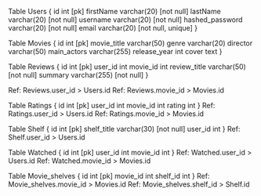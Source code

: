 Table Users {
    id int [pk]
    firstName varchar(20) [not null]
    lastName varchar(20) [not null]
    username varchar(20) [not null]
    hashed_password varchar(20) [not null]
    email varchar(20) [not null, unique]
}

Table Movies {
    id int [pk]
    movie_title varchar(50) 
    genre varchar(20) 
    director varchar(50) 
    main_actors varchar(255) 
    release_year int
    cover text
}

Table Reviews {
    id int [pk]
    user_id int 
    movie_id int 
    review_title varchar(50) [not null]
    summary varchar(255) [not null]
}

Ref: Reviews.user_id > Users.id
Ref: Reviews.movie_id > Movies.id

Table Ratings {
    id int [pk]
    user_id int 
    movie_id int 
    rating int
}
Ref: Ratings.user_id > Users.id
Ref: Ratings.movie_id > Movies.id

Table Shelf {
    id int [pk]
    shelf_title varchar(30) [not null]
    user_id int 
}
Ref: Shelf.user_id > Users.id


Table Watched {
    id int [pk]
    user_id int
    movie_id int
}
Ref: Watched.user_id > Users.id
Ref: Watched.movie_id > Movies.id

Table Movie_shelves {
  id int [pk]
  movie_id int
  shelf_id int
}
Ref: Movie_shelves.movie_id > Movies.id
Ref: Movie_shelves.shelf_id > Shelf.id
